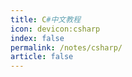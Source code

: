 ```yaml
---
title: C#中文教程
icon: devicon:csharp
index: false
permalink: /notes/csharp/
article: false
---
```


<Catalog />